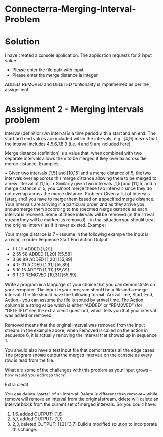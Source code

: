 # Connecterra-Merging-Interval-Problem

# Solution

I have created a console application. The application requests for 2 input value.
- Please enter the file path with input
- Please enter the merge distance in integer

ADDED, REMOVED and DELETED funtionality is implemented as per the assignment.

# Assignment 2 - Merging intervals problem

Interval (definition) An interval is a time period with a start and an end. The start and end values are included within the intervals, e.g., [4,9] means that the interval includes 4,5,6,7,8,9 (i.e. 4 and 9 are included here).

Merge distance (definition) is a value that, when combined with two separate intervals allows them to be merged if they overlap across the merge distance. Examples:

•	Given two intervals [1,5] and [10,15] and a merge distance of 5, the two intervals overlap across this merge distance allowing them to be merged to a new interval of [1,15].
•	Similarly given two intervals [1,5] and [11,15] and a merge distance of 5, you cannot merge these two intervals since they do not overlap across the merge distance.
Problem: Given a list of intervals [start, end] you have to merge them based on a specified merge distance. Your intervals are arriving in a particular order, and as they arrive you should merge them according to the specified merge distance as each interval is received. Some of these intervals will be removed  (in the arrival stream they will be marked as removed) – in that situation you should treat the original interval as if it never existed. Example:

Your merge distance is 7 – assume in the following example the input is arriving in order
Sequence	Start	End	Action	Output
- 1	1	20	ADDED	[1,20]
- 2	55	58	ADDED	[1,20] [55,58]
- 3	60	89	ADDED	[1,20] [55,89]
- 4	15	31	ADDED	[1,31] [55,89]
- 5	10	15	ADDED	[1,31] [55,89]
- 6	1	20	REMOVED	[10,31] [55,89]

Write a program in a language of your choice that you can demonstrate on your computer. The input to your program should be a file and a merge interval. The file should have the following format: Arrival time, Start, End, Action – you can assume the file is sorted by arrival time. The Action column is a string value which is either “ADDED” or “REMOVED” (for “DELETED” see the extra credit question), which tells you that your interval was added or removed. 

Removed means that the original interval was removed from the input stream. In the example above, when Removed is called on the action in sequence 6, it is actually removing the interval that showed up in sequence 1.

You should also have a test input file that demonstrates all the edge cases. The program should output the merged intervals on the console as every row is read from the file. 

What are some of the challenges with this problem as your input grows – how would you address them?

Extra credit

You can delete “parts” of an interval. Delete is different than remove – while remove will remove an interval from the original stream, delete will delete an interval block from the current set of merged intervals. So, you could have:
1.	1,6, added 	OUTPUT: [1,6]
2.	5,7, added	OUTPUT: [1,7]
3.	2,3, deleted	OUTPUT: [1,2] [3,7]
Build a modified solution to incorporate this change.


